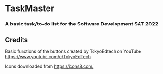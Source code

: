 # TaskMaster


### A basic task/to-do list for the Software Development SAT 2022


## Credits 
Basic functions of the buttons created by TokyoEdtech on YouTube https://www.youtube.com/c/TokyoEdTech

Icons downloaded from https://icons8.com/

